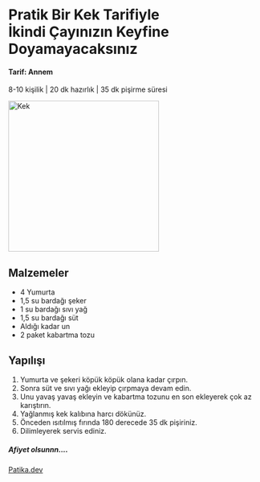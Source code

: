 <!DOCTYPE html>
<html lang="tr">
<head>
    <meta charset="UTF-8">
    <meta http-equiv="X-UA-Compatible" content="IE=edge">
    <meta name="viewport" content="width=device-width, initial-scale=1.0">
    <title>Annemdan Tarifler</title>
</head>
<body>
    <h1>Pratik Bir Kek Tarifiyle <br>
        İkindi Çayınızın Keyfine Doyamayacaksınız</h1> 
    <h4>Tarif: Annem </h4>
    <p>8-10 kişilik | 20 dk hazırlık | 35 dk pişirme süresi</p> 
    <img height="300" src="file:///C:/Users/sinem/OneDrive/Belgeler/d%C3%B6k%C3%BCman/site/proje/img/sade-tepsi-keki_4x3_1335-730x548.webp" alt="Kek">
    <h2>Malzemeler</h2>
    <ul>
        <li>4 Yumurta</li>
        <li>1,5 su bardağı şeker</li>
        <li>1 su bardağı sıvı yağ</li>
        <li>1,5 su bardağı süt</li>
        <li>Aldığı kadar un</li>
        <li>2 paket kabartma tozu</li>
    </ul>
    <h2>Yapılışı</h2>
    <ol>
        <li>Yumurta ve şekeri köpük köpük olana kadar çırpın.</li>
        <li>Sonra süt ve sıvı yağı ekleyip çırpmaya devam edin.</li>
        <li>Unu yavaş yavaş ekleyin ve kabartma tozunu en son ekleyerek çok az karıştırın.</li>
        <li>Yağlanmış kek kalıbına harcı dökünüz.</li>
        <li>Önceden ısıtılmış fırında 180 derecede 35 dk pişiriniz.</li>
        <li>Dilimleyerek servis ediniz.</li>
    </ol>
    <h5>Afiyet olsunnn....</h5>
    
</body>
</html>

[Patika.dev](https://www.patika.dev/tr)
